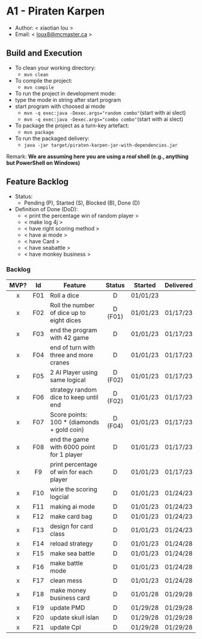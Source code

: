 # A1 - Piraten Karpen

  * Author: < xiaotian lou >
  * Email: < loux8@mcmaster.ca >

## Build and Execution

  * To clean your working directory:
    * `mvn clean`
  * To compile the project:
    * `mvn compile`
  * To run the project in development mode:
  * type the mode in string after start program
  * start program with choosed ai mode
    * `mvn -q exec:java -Dexec.args="random combo"`(start with ai slect)
    * `mvn -q exec:java -Dexec.args="combo combo"`(start with ai slect)
  * To package the project as a turn-key artefact:
    * `mvn package`
  * To run the packaged delivery:
    * `java -jar target/piraten-karpen-jar-with-dependencies.jar` 

Remark: **We are assuming here you are using a _real_ shell (e.g., anything but PowerShell on Windows)**

## Feature Backlog

 * Status: 
   * Pending (P), Started (S), Blocked (B), Done (D)
 * Definition of Done (DoD):
   * < print the percentage win of random player >
   * < make log 4j >
   * < have right scoring method >
   * < have ai mode >
   * < have Card >
   * < have seabattle >
   * < have monkey business >

### Backlog 

| MVP? | Id  | Feature  | Status  |  Started  | Delivered |
| :-:  |:-:  |---       | :-:     | :-:       | :-:       |
| x   | F01 | Roll a dice |  D | 01/01/23 |  |01/14/23
| x   | F02 | Roll the number of dice up to eight dices  | D (F01) |01/01/23   |01/17/23
| x   |F03 | end the program with 42 game  | D |01/01/23   |01/17/23
| x   | F04 | end of turn with three and more cranes | D |01/01/23 |01/17/23
| x   | F05 | 2 AI Player using same logical  | D (F02)| 01/01/23| 01/17/23|
| x   | F06 | strategy random dice to keep until end  | D (F02) | 01/01/23|01/17/23
| x   | F07 | Score points: 100 * (diamonds + gold coin) | D (F04) |01/01/23 | 01/17/23
| x   | F08 | end the game with 6000 point for 1 player |D |01/01/23 |01/17/23
| x  |F9  |print percentage of win for each player |D    | 01/01/23      |01/17/23
| x  |F10  |wirie the scoring logcial | D   | 01/01/23      | 01/24/23
| x  |F11  |making ai mode | D    | 01/01/23      |  01/24/23
| x  |F12  | make card bag| D     | 01/01/23       |  01/24/23
| x  |F13  |design for card class | D |  01/01/23     | 01/24/23
| x  |F14  |reload strategy | D   | 01/01/23     |   01/24/28
| x  |F15  |make sea battle | D    | 01/01/23      | 01/24/28
| x  |F16  | make battle mode| D   | 01/01/23      | 01/24/28
| x  |F17  | clean mess| D     |01/01/23     | 01/24/28
| x  |F18  | make money business card| D    | 01/01/28       | 01/29/28      |
| x  |F19  |update PMD | D   | 01/29/28       | 01/29/28    |
| x  |F20  |update skull islan |D     | 01/29/28      |01/29/28    |
| x  |F21  |update Cpl | D   | 01/29/28       | 01/29/28    |
